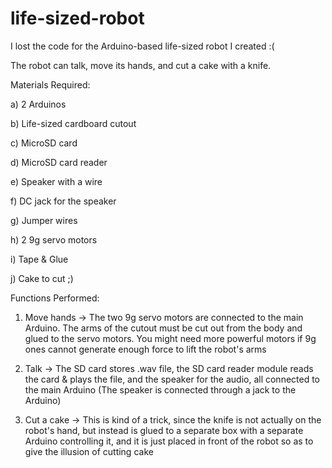 # life-sized-robot
I lost the code for the Arduino-based life-sized robot I created :(

The robot can talk, move its hands, and cut a cake with a knife.



Materials Required:

  a) 2 Arduinos

  b) Life-sized cardboard cutout

  c) MicroSD card

  d) MicroSD card reader

  e) Speaker with a wire

  f) DC jack for the speaker

  g) Jumper wires

  h) 2 9g servo motors

  i) Tape & Glue

  j) Cake to cut ;)



Functions Performed:
1. Move hands -> The two 9g servo motors are connected to the main Arduino. The arms of the cutout must be cut out from the body and glued to the servo motors. You might need more powerful motors if 9g ones cannot generate enough force to lift the robot's arms


2. Talk -> The SD card stores .wav file, the SD card reader module reads the card & plays the file, and the speaker for the audio, all connected to the main Arduino (The speaker is connected through a jack to the Arduino)


3. Cut a cake -> This is kind of a trick, since the knife is not actually on the robot's hand, but instead is glued to a separate box with a separate Arduino controlling it, and it is just placed in front of the robot so as to give the illusion of cutting cake
